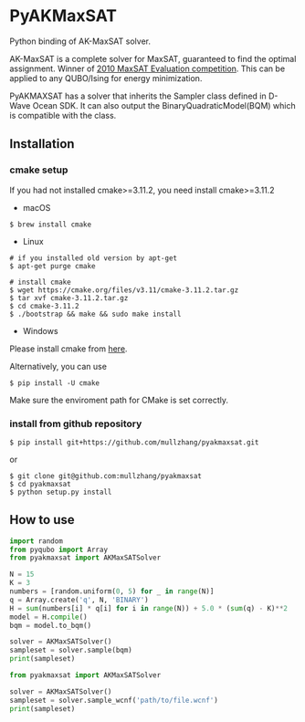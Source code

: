 # PyAKMaxSAT

Python binding of AK-MaxSAT solver.

AK-MaxSAT is a complete solver for MaxSAT, guaranteed to find the optimal assignment. Winner of [2010 MaxSAT Evaluation competition](http://www.maxsat.udl.cat/10/results/#wms-random). This can be applied to any QUBO/Ising for energy minimization.

PyAKMAXSAT has a solver that inherits the Sampler class defined in D-Wave Ocean SDK. It can also output the BinaryQuadraticModel(BQM) which is compatible with the class.

## Installation
### cmake setup

If you had not installed cmake>=3.11.2, you need install cmake>=3.11.2

* macOS
```
$ brew install cmake
```

* Linux
```
# if you installed old version by apt-get
$ apt-get purge cmake

# install cmake 
$ wget https://cmake.org/files/v3.11/cmake-3.11.2.tar.gz
$ tar xvf cmake-3.11.2.tar.gz
$ cd cmake-3.11.2
$ ./bootstrap && make && sudo make install 
```

* Windows

Please install cmake from [here](https://cmake.org/download/).

Alternatively, you can use
```
$ pip install -U cmake
```

Make sure the enviroment path for CMake is set correctly.

### install from github repository

```
$ pip install git+https://github.com/mullzhang/pyakmaxsat.git
```

or

```
$ git clone git@github.com:mullzhang/pyakmaxsat
$ cd pyakmaxsat
$ python setup.py install
```

## How to use

```Python
import random
from pyqubo import Array
from pyakmaxsat import AKMaxSATSolver

N = 15
K = 3
numbers = [random.uniform(0, 5) for _ in range(N)]
q = Array.create('q', N, 'BINARY')
H = sum(numbers[i] * q[i] for i in range(N)) + 5.0 * (sum(q) - K)**2
model = H.compile()
bqm = model.to_bqm()

solver = AKMaxSATSolver()
sampleset = solver.sample(bqm)
print(sampleset)
```

```Python
from pyakmaxsat import AKMaxSATSolver

solver = AKMaxSATSolver()
sampleset = solver.sample_wcnf('path/to/file.wcnf')
print(sampleset)
```
